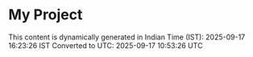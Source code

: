 # My Project

This content is dynamically generated in Indian Time (IST): 2025-09-17 16:23:26 IST
Converted to UTC: 2025-09-17 10:53:26 UTC

